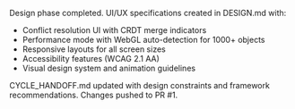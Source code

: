 Design phase completed. UI/UX specifications created in DESIGN.md with:
- Conflict resolution UI with CRDT merge indicators
- Performance mode with WebGL auto-detection for 1000+ objects
- Responsive layouts for all screen sizes
- Accessibility features (WCAG 2.1 AA)
- Visual design system and animation guidelines

CYCLE_HANDOFF.md updated with design constraints and framework recommendations. Changes pushed to PR #1.
